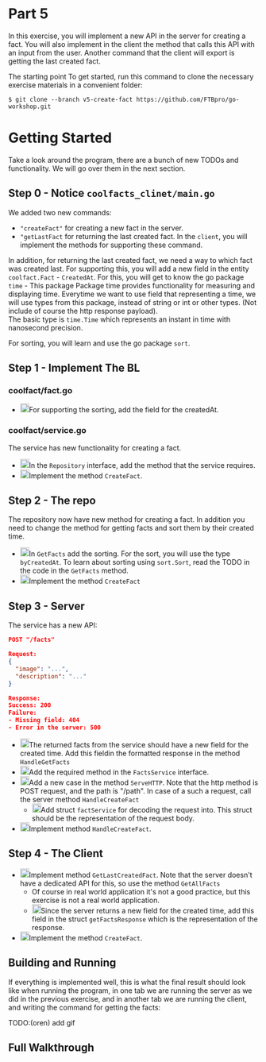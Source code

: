 # Part 5

In this exercise, you will implement a new API in the server for creating a fact.
You will also implement in the client the method that calls this API with an input from the user.
Another command that the client will export is getting the last created fact. 

The starting point
To get started, run this command to clone the necessary exercise materials in a convenient folder:
```commandline
$ git clone --branch v5-create-fact https://github.com/FTBpro/go-workshop.git
```

# **Getting Started**
Take a look around the program, there are a bunch of new TODOs and functionality. We will go over them in the next section.

## Step 0 - Notice `coolfacts_clinet/main.go`
We added two new commands:
- `"createFact"` for creating a new fact in the server. 
- `"getLastFact` for returning the last created fact.
In the `client`, you will implement the methods for supporting these command.

In addition, for returning the last created fact, we need a way to which fact was created last. For supporting this, you will add a new field in the entity `coolfact.Fact` - `CreatedAt`.
For this, you will get to know the go package `time` - This package Package time provides functionality for measuring and displaying time.
Everytime we want to use field that representing a time, we will use types from this package, instead of string or int or other types. (Not include of course the http response payload).  
The basic type is `time.Time` which represents an instant in time with nanosecond precision.

For sorting, you will learn and use the go package `sort`.

## Step 1 - Implement The BL
### coolfact/fact.go
- <img src="https://user-images.githubusercontent.com/5252381/204141574-767eba62-e9dd-4bc1-9d45-03bef68812aa.jpg" width="18">For supporting the sorting, add the field for the createdAt.

### coolfact/service.go
The service has new functionality for creating a fact. 
- <img src="https://user-images.githubusercontent.com/5252381/204141574-767eba62-e9dd-4bc1-9d45-03bef68812aa.jpg" width="18">In the `Repository` interface, add the method that the service requires.
- <img src="https://user-images.githubusercontent.com/5252381/204141574-767eba62-e9dd-4bc1-9d45-03bef68812aa.jpg" width="18">Implement the method `CreateFact`.

## Step 2 - The repo
The repository now have new method for creating a fact. In addition you need to change the method for getting facts and sort them by their created time. 
- <img src="https://user-images.githubusercontent.com/5252381/204141574-767eba62-e9dd-4bc1-9d45-03bef68812aa.jpg" width="18">In `GetFacts` add the sorting. For the sort, you will use the type `byCreatedAt`. To learn about sorting using `sort.Sort`, read the TODO in the code in the `GetFacts` method.
- <img src="https://user-images.githubusercontent.com/5252381/204141574-767eba62-e9dd-4bc1-9d45-03bef68812aa.jpg" width="18">Implement the method `CreateFact`

## Step 3 - Server
The service has a new API:
```json
POST "/facts"

Request: 
{
  "image": "...",
  "description": "..."
}

Response:
Success: 200
Failure:
- Missing field: 404
- Error in the server: 500
```
- <img src="https://user-images.githubusercontent.com/5252381/204141574-767eba62-e9dd-4bc1-9d45-03bef68812aa.jpg" width="18">The returned facts from the service should have a new field for the created time. Add this fieldin the formatted response in the method `HandleGetFacts`
- <img src="https://user-images.githubusercontent.com/5252381/204141574-767eba62-e9dd-4bc1-9d45-03bef68812aa.jpg" width="18">Add the required method in the `FactsService` interface.
- <img src="https://user-images.githubusercontent.com/5252381/204141574-767eba62-e9dd-4bc1-9d45-03bef68812aa.jpg" width="18">Add a new case in the method `ServeHTTP`. Note that the http method is POST request, and the path is "/path". In case of a such a request, call the server method `HandleCreateFact`
  - <img src="https://user-images.githubusercontent.com/5252381/204141574-767eba62-e9dd-4bc1-9d45-03bef68812aa.jpg" width="18">Add  struct `factService` for decoding the request into. This struct should be the representation of the request body.
- <img src="https://user-images.githubusercontent.com/5252381/204141574-767eba62-e9dd-4bc1-9d45-03bef68812aa.jpg" width="18">Implement method `HandleCreateFact`.

## Step 4 - The Client
- <img src="https://user-images.githubusercontent.com/5252381/204141574-767eba62-e9dd-4bc1-9d45-03bef68812aa.jpg" width="18">Implement method `GetLastCreatedFact`. Note that the server doesn't have a dedicated API for this, so use the method `GetAllFacts`
  - Of course in real world application it's not a good practice, but this exercise is not a real world application.
  - <img src="https://user-images.githubusercontent.com/5252381/204141574-767eba62-e9dd-4bc1-9d45-03bef68812aa.jpg" width="18">Since the server returns a new field for the created time, add this field in the struct `getFactsResponse` which is the representation of the response.
- <img src="https://user-images.githubusercontent.com/5252381/204141574-767eba62-e9dd-4bc1-9d45-03bef68812aa.jpg" width="18">Implement the method `CreateFact`.

## Building and Running

If everything is implemented well, this is what the final result should look like when running the program, in one tab we are running the server as we did in the previous exercise, and in another tab we are running the client, and writing the command for getting the facts:

TODO:(oren) add gif

## Full Walkthrough

